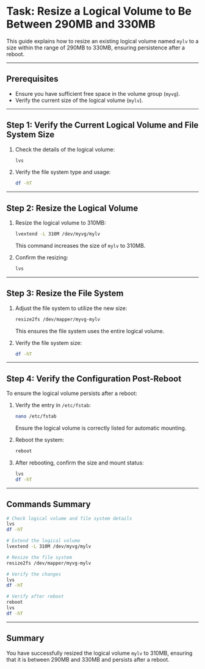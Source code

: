 # Task: Resize a Logical Volume to Be Between 290MB and 330MB

This guide explains how to resize an existing logical volume named `mylv` to a size within the range of 290MB to 330MB, ensuring persistence after a reboot.

---

## **Prerequisites**

- Ensure you have sufficient free space in the volume group (`myvg`).
- Verify the current size of the logical volume (`mylv`).

---

## **Step 1: Verify the Current Logical Volume and File System Size**

1. Check the details of the logical volume:
   ```bash
   lvs
   ```
2. Verify the file system type and usage:
   ```bash
   df -hT
   ```

---

## **Step 2: Resize the Logical Volume**

1. Resize the logical volume to 310MB:
   ```bash
   lvextend -L 310M /dev/myvg/mylv
   ```
   This command increases the size of `mylv` to 310MB.

2. Confirm the resizing:
   ```bash
   lvs
   ```

---

## **Step 3: Resize the File System**

1. Adjust the file system to utilize the new size:
   ```bash
   resize2fs /dev/mapper/myvg-mylv
   ```
   This ensures the file system uses the entire logical volume.

2. Verify the file system size:
   ```bash
   df -hT
   ```

---

## **Step 4: Verify the Configuration Post-Reboot**

To ensure the logical volume persists after a reboot:

1. Verify the entry in `/etc/fstab`:
   ```bash
   nano /etc/fstab
   ```
   Ensure the logical volume is correctly listed for automatic mounting.

2. Reboot the system:
   ```bash
   reboot
   ```

3. After rebooting, confirm the size and mount status:
   ```bash
   lvs
   df -hT
   ```

---

## **Commands Summary**

```bash
# Check logical volume and file system details
lvs
df -hT

# Extend the logical volume
lvextend -L 310M /dev/myvg/mylv

# Resize the file system
resize2fs /dev/mapper/myvg-mylv

# Verify the changes
lvs
df -hT

# Verify after reboot
reboot
lvs
df -hT
```

---

## **Summary**

You have successfully resized the logical volume `mylv` to 310MB, ensuring that it is between 290MB and 330MB and persists after a reboot.
